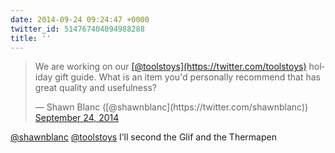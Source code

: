 ```yaml
---
date: 2014-09-24 09:24:47 +0000
twitter_id: 514767404094988288
title: ''
---
```


<blockquote class="twitter-tweet"><p lang="en" dir="ltr">We are working on our <a href="https://twitter.com/toolstoys?ref_src=twsrc%5Etfw">[@toolstoys](https://twitter.com/toolstoys)</a> holiday gift guide. What is an item you&#39;d personally recommend that has great quality and usefulness?</p>&mdash; Shawn Blanc ([@shawnblanc](https://twitter.com/shawnblanc)) <a href="https://twitter.com/shawnblanc/status/514611949691494401?ref_src=twsrc%5Etfw">September 24, 2014</a></blockquote>
<script async src="https://platform.twitter.com/widgets.js" charset="utf-8"></script>

[@shawnblanc](https://twitter.com/shawnblanc) [@toolstoys](https://twitter.com/toolstoys) I’ll second the Glif and the Thermapen

